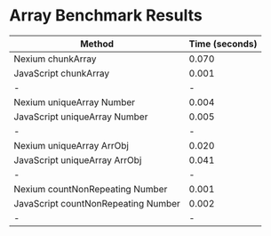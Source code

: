 # Array Benchmark Results

| Method                              | Time (seconds) |
| ----------------------------------- | -------------- |
| Nexium chunkArray                   | 0.070          |
| JavaScript chunkArray               | 0.001          |
| -                                   | -              |
| Nexium uniqueArray Number           | 0.004          |
| JavaScript uniqueArray Number       | 0.005          |
| -                                   | -              |
| Nexium uniqueArray ArrObj           | 0.020          |
| JavaScript uniqueArray ArrObj       | 0.041          |
| -                                   | -              |
| Nexium countNonRepeating Number     | 0.001          |
| JavaScript countNonRepeating Number | 0.002          |
| -                                   | -              |

